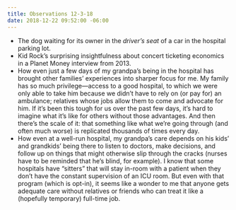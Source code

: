 ```yaml
---
title: Observations 12-3-18
date: 2018-12-22 09:52:00 -06:00
---
```


- The dog waiting for its owner in the *driver’s seat* of a car in the hospital parking lot.
- Kid Rock’s surprising insightfulness about concert ticketing economics in a Planet Money interview from 2013.
- How even just a few days of my grandpa’s being in the hospital has brought other families’ experiences into sharper focus for me. My family has so much privilege—access to a good hospital, to which we were only able to take him because we didn’t have to rely on (or pay for) an ambulance; relatives whose jobs allow them to come and advocate for him. If it’s been this tough for us over the past few days, it’s hard to imagine what it’s like for others without those advantages. And then there’s the scale of it: that something like what we’re going through (and often much worse) is replicated thousands of times every day.
- How even at a well-run hospital, my grandpa’s care depends on his kids’ and grandkids’ being there to listen to doctors, make decisions, and follow up on things that might otherwise slip through the cracks (nurses have to be reminded that he’s blind, for example). I know that some hospitals have “sitters” that will stay in-room with a patient when they don’t have the constant supervision of an ICU room. But even with that program (which is opt-in), it seems like a wonder to me that anyone gets adequate care without relatives or friends who can treat it like a (hopefully temporary) full-time job.

